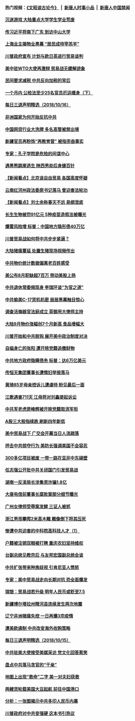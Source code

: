#### 热门视频：[《文昭谈古论今》](https://github.com/gfw-breaker/wenzhao/blob/master/README.md?t=10170633) &nbsp;|&nbsp; [新唐人时事小品](https://github.com/gfw-breaker/ntdtv-comedy/blob/master/README.md?t=10170633) &nbsp;|&nbsp; [新唐人中国禁闻](https://github.com/gfw-breaker/ntdtv-news/blob/master/README.md?t=10170633)

#### [沉迷游戏 大陆重点大学学生学业荒废](../pages/nsc413/n10787397.md?t=10170633) 

#### [传习近平将南下广东 到访中山大学](../pages/nsc413/n10788617.md?t=10170633) 

#### [上海业主揭物业黑幕 “居民成待宰羔羊”](../pages/nsc413/n10788075.md?t=10170633) 

#### [川普政府宣布 计划与欧日英进行贸易谈判](../pages/nsc413/n10788496.md?t=10170633) 


#### [美中驻WTO大使再激辩 贸易战无缓解迹象](../pages/nsc413/n10787893.md?t=10170633) 

#### [民间要求减税 中共反向加税的背后](../pages/nsc413/n10786778.md?t=10170633) 

#### [一个月内 公检法至少25名官员厄运缠身（下）](../pages/nsc413/n10766978.md?t=10170633) 

#### [每日三退声明精选（2018/10/16）](../pages/nsc413/n10788498.md?t=10170633) 

#### [非洲国家为何开始反抗中共](../pages/nsc413/n10788253.md?t=10170633) 

#### [中国网贷行业大洗牌 多名高管被禁出境](../pages/nsc413/n10788061.md?t=10170633) 

#### [新疆官员再粉饰“再教育营” 被指歪曲事实](../pages/nsc413/n10788067.md?t=10170633) 

#### [专家：孔子学院是危险的间谍中心](../pages/nsc413/n10746252.md?t=10170633) 

#### [遇黑熊跳崖逃生 陕西男劫后身缝百针](../pages/nsc413/n10788168.md?t=10170633) 

#### [【新闻看点】北京谈自由贸易 各国高度怀疑](../pages/nsc413/n10787737.md?t=10170633) 

#### [云南红河州政法委原书记落马 曾迫害法轮功](../pages/nsc413/n10788054.md?t=10170633) 

#### [【新闻看点】刘士余称春天不远 易纲泄底](../pages/nsc413/n10787735.md?t=10170633) 

#### [长生生物被罚91亿元 5种疫苗造假法被曝光](../pages/nsc413/n10787716.md?t=10170633) 

#### [爆雷风险增 标普：中国地方隐形债40万亿](../pages/nsc413/n10787844.md?t=10170633) 

#### [川普贸易战如何将中共步步紧逼？](../pages/nsc413/n10787983.md?t=10170633) 

#### [大陆猪瘟蔓延 处置生猪现场视频传出](../pages/nsc413/n10787847.md?t=10170633) 

#### [中共物价统计数据偏离老百姓感受](../pages/nsc413/n10787621.md?t=10170633) 

#### [美公布8月职缺超7百万 带动美股上扬](../pages/nsc413/n10787888.md?t=10170633) 

#### [中共退休常委频现身 李瑞环谈“为官之道”](../pages/nsc413/n10787899.md?t=10170633) 

#### [中共偷美C-17货机机密 层层黑幕触目惊心](../pages/nsc413/n10787673.md?t=10170633) 

#### [调查活摘器官法庭成立 英御用大律师主持](../pages/nsc413/n10787477.md?t=10170633) 

#### [大陆9月物价涨幅创7个月新高 食品增幅大](../pages/nsc413/n10787724.md?t=10170633) 

#### [川普开始和中共脱钩 展开美中政治制度对决](../pages/nsc413/n10787732.md?t=10170633) 

#### [自缢身亡的张阳 遭开除党籍追缴财物](../pages/nsc413/n10787669.md?t=10170633) 

#### [中共地方政府隐瞒债务 标普：达6万亿美元](../pages/nsc413/n10787670.md?t=10170633) 


#### [传恒天集团董事长遭情妇举报落马](../pages/nsc413/n10787422.md?t=10170633) 

#### [黄琦85岁母亲控诉儿遭虐待 盼见最后一面](../pages/nsc413/n10787052.md?t=10170633) 

#### [江歌遇害711天 江母将对刘鑫提起诉讼](../pages/nsc413/n10787122.md?t=10170633) 

#### [中共军老虎房峰辉被开除党籍取消军衔](../pages/nsc413/n10787225.md?t=10170633) 

#### [A股三大股指续跌 刷新四年新低](../pages/nsc413/n10787107.md?t=10170633) 

#### [美中贸易战下 广交会开幕当日人流疏落](../pages/nsc413/n10787018.md?t=10170633) 

#### [抨击中共掠夺行为 美防长强调美国不会容忍](../pages/nsc413/n10787167.md?t=10170633) 

#### [300多亿项目被废 一带一路在亚非中东碰壁](../pages/nsc413/n10787144.md?t=10170633) 

#### [任志强公开批中共关闭国门引发贸易战](../pages/nsc413/n10786361.md?t=10170633) 

#### [湖南一反渎局长涉集资诈骗1.8亿](../pages/nsc413/n10786979.md?t=10170633) 

#### [大唐电信前董事长腐败案部分细节曝光](../pages/nsc413/n10786368.md?t=10170633) 

#### [广州女律师受辱案发酵 三证人被抓](../pages/nsc413/n10786674.md?t=10170633) 

#### [浙江男孩攀爬2米高木雕 雕像倒下将其压死](../pages/nsc413/n10786827.md?t=10170633) 

#### [惨遭中共迫害的中科院高科技人才（1）](../pages/nsc413/n10775982.md?t=10170633) 

#### [户籍被注销双眼被打瞎 重庆农妇坚持维权](../pages/nsc413/n10786299.md?t=10170633) 

#### [台副总统见教宗后 与友邦宏国副总统会谈](../pages/nsc413/n10786376.md?t=10170633) 

#### [中共扩张带来种族歧视 引肯尼亚人愤怒](../pages/nsc413/n10785883.md?t=10170633) 

#### [专家：美中贸易战走向长期对抗 恐全面爆发](../pages/nsc413/n10786185.md?t=10170633) 

#### [瑞银：贸易战若升级 明年人民币或贬至7.5](../pages/nsc413/n10786000.md?t=10170633) 

#### [新疆博尔塔拉州精河县连续发生两次地震](../pages/nsc413/n10786293.md?t=10170633) 

#### [辽宁非洲猪瘟失控 一日再爆3宗疫情](../pages/nsc413/n10785490.md?t=10170633) 

#### [遭美欧遏制 中共改变海外收购策略](../pages/nsc413/n10786157.md?t=10170633) 

#### [每日三退声明精选（2018/10/15）](../pages/nsc413/n10786289.md?t=10170633) 

#### [中共驻美大使接受美媒采访 党文化回答惹笑](../pages/nsc413/n10785820.md?t=10170633) 

#### [盘点中共落马贪官的“干亲”](../pages/nsc413/n10785857.md?t=10170633) 

#### [地图上出现“救命”二字  美一对夫妇获救](../pages/nsc413/n10785876.md?t=10170633) 

#### [两艘货轮载美国大豆起航 前往中国港口](../pages/nsc413/n10785803.md?t=10170633) 

#### [分析：一张图揭示中共多印人民币内幕](../pages/nsc413/n10785340.md?t=10170633) 

#### [川普政府对中共变强硬 这本书引热议](../pages/nsc413/n10785691.md?t=10170633) 

